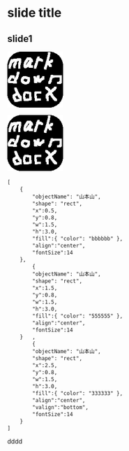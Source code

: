 <!-- oox param pptxSettings demo-pptx-settings.js -->
<!-- oox param v top h left dpi d-->

# slide title

## slide1

![](./markdown2docx.png)

<!-- oox position 50,50,50,50 dpi 50 -->

![](./markdown2docx.png)

```ppt
[
    {
        "objectName": "山本山",
        "shape": "rect",
        "x":0.5,
        "y":0.8,
        "w":1.5,
        "h":3.0,
        "fill":{ "color": "bbbbbb" },
        "align":"center",
        "fontSize":14
    },
        {
        "objectName": "山本山",
        "shape": "rect",
        "x":1.5,
        "y":0.8,
        "w":1.5,
        "h":3.0,
        "fill":{ "color": "555555" },
        "align":"center",
        "fontSize":14
    }   ,
        {
        "objectName": "山本山",
        "shape": "rect",
        "x":2.5,
        "y":0.8,
        "w":1.5,
        "h":3.0,
        "fill":{ "color": "333333" },
        "align":"center",
        "valign":"bottom",
        "fontSize":14
    }
]
```


dddd
